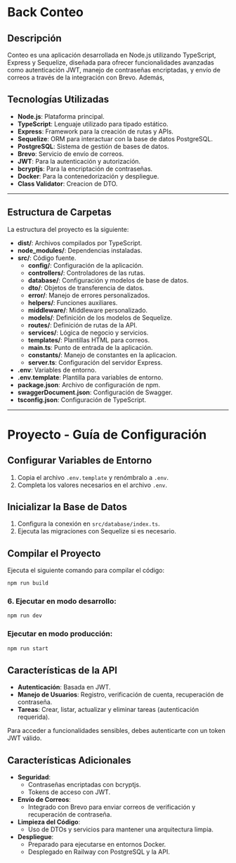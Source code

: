 # Back Conteo

## Descripción
Conteo es una aplicación desarrollada en Node.js utilizando TypeScript, Express y Sequelize, diseñada para ofrecer funcionalidades avanzadas como autenticación JWT, manejo de contraseñas encriptadas, y envío de correos a través de la integración con Brevo. Además,


## Tecnologías Utilizadas

- **Node.js**: Plataforma principal.
- **TypeScript**: Lenguaje utilizado para tipado estático.
- **Express**: Framework para la creación de rutas y APIs.
- **Sequelize**: ORM para interactuar con la base de datos PostgreSQL.
- **PostgreSQL**: Sistema de gestión de bases de datos.
- **Brevo**: Servicio de envío de correos.
- **JWT**: Para la autenticación y autorización.
- **bcryptjs**: Para la encriptación de contraseñas.
- **Docker**: Para la contenedorización y despliegue.
- **Class Validator**: Creacion de DTO.


---

## Estructura de Carpetas

La estructura del proyecto es la siguiente:

- **dist/**: Archivos compilados por TypeScript.
- **node_modules/**: Dependencias instaladas.
- **src/**: Código fuente.
  - **config/**: Configuración de la aplicación.
  - **controllers/**: Controladores de las rutas.
  - **database/**: Configuración y modelos de base de datos.
  - **dto/**: Objetos de transferencia de datos.
  - **error/**: Manejo de errores personalizados.
  - **helpers/**: Funciones auxiliares.
  - **middleware/**: Middleware personalizado.
  - **models/**: Definición de los modelos de Sequelize.
  - **routes/**: Definición de rutas de la API.
  - **services/**: Lógica de negocio y servicios.
  - **templates/**: Plantillas HTML para correos.
  - **main.ts**: Punto de entrada de la aplicación.
  - **constants/**: Manejo de constantes en la aplicacion.
  - **server.ts**: Configuración del servidor Express.
- **.env**: Variables de entorno.
- **.env.template**: Plantilla para variables de entorno.
- **package.json**: Archivo de configuración de npm.
- **swaggerDocument.json**: Configuración de Swagger.
- **tsconfig.json**: Configuración de TypeScript.

---
# Proyecto - Guía de Configuración

## Configurar Variables de Entorno

1. Copia el archivo `.env.template` y renómbralo a `.env`.
2. Completa los valores necesarios en el archivo `.env`.

## Inicializar la Base de Datos

1. Configura la conexión en `src/database/index.ts`.
2. Ejecuta las migraciones con Sequelize si es necesario.

## Compilar el Proyecto

Ejecuta el siguiente comando para compilar el código:

```bash
npm run build
```



### 6. Ejecutar en modo desarrollo:

```bash
npm run dev

```
### Ejecutar en modo producción:

```bash
npm run start

```
## Características de la API

- **Autenticación**: Basada en JWT.
- **Manejo de Usuarios**: Registro, verificación de cuenta, recuperación de contraseña.
- **Tareas**: Crear, listar, actualizar y eliminar tareas (autenticación requerida).

Para acceder a funcionalidades sensibles, debes autenticarte con un token JWT válido.

## Características Adicionales

- **Seguridad**:
  - Contraseñas encriptadas con bcryptjs.
  - Tokens de acceso con JWT.
- **Envío de Correos**:
  - Integrado con Brevo para enviar correos de verificación y recuperación de contraseña.
- **Limpieza del Código**:
  - Uso de DTOs y servicios para mantener una arquitectura limpia.
- **Despliegue**:
  - Preparado para ejecutarse en entornos Docker.
  - Desplegado en Railway con PostgreSQL y la API.

